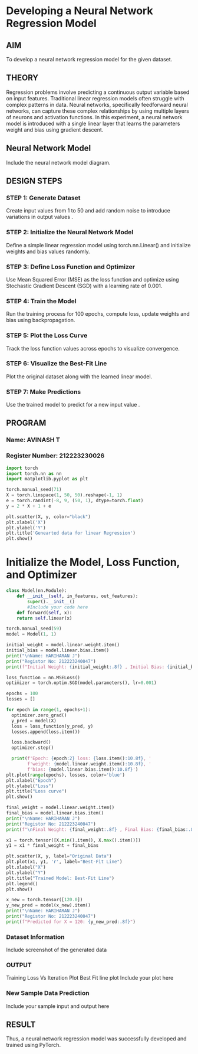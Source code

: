 # Developing a Neural Network Regression Model

## AIM
To develop a neural network regression model for the given dataset.

## THEORY
Regression problems involve predicting a continuous output variable based on input features. Traditional linear regression models often struggle with complex patterns in data. Neural networks, specifically feedforward neural networks, can capture these complex relationships by using multiple layers of neurons and activation functions. In this experiment, a neural network model is introduced with a single linear layer that learns the parameters weight and bias using gradient descent.

## Neural Network Model
Include the neural network model diagram.

## DESIGN STEPS
### STEP 1: Generate Dataset

Create input values  from 1 to 50 and add random noise to introduce variations in output values .

### STEP 2: Initialize the Neural Network Model

Define a simple linear regression model using torch.nn.Linear() and initialize weights and bias values randomly.

### STEP 3: Define Loss Function and Optimizer

Use Mean Squared Error (MSE) as the loss function and optimize using Stochastic Gradient Descent (SGD) with a learning rate of 0.001.

### STEP 4: Train the Model

Run the training process for 100 epochs, compute loss, update weights and bias using backpropagation.

### STEP 5: Plot the Loss Curve

Track the loss function values across epochs to visualize convergence.

### STEP 6: Visualize the Best-Fit Line

Plot the original dataset along with the learned linear model.

### STEP 7: Make Predictions

Use the trained model to predict  for a new input value .

## PROGRAM

### Name: AVINASH T

### Register Number: 212223230026

```python
import torch
import torch.nn as nn
import matplotlib.pyplot as plt

torch.manual_seed(71)
X = torch.linspace(1, 50, 50).reshape(-1, 1)
e = torch.randint(-8, 9, (50, 1), dtype=torch.float)
y = 2 * X + 1 + e

plt.scatter(X, y, color="black")
plt.xlabel('X')
plt.ylabel('Y')
plt.title('Genearted data for linear Regression')
plt.show()
```

# Initialize the Model, Loss Function, and Optimizer

```python
class Model(nn.Module):
    def __init__(self, in_features, out_features):
        super().__init__()
        #Include your code here
    def forward(self, x):
    return self.linear(x)

torch.manual_seed(59)
model = Model(1, 1)

initial_weight = model.linear.weight.item()
initial_bias = model.linear.bias.item()
print("\nName: HARIHARAN J")
print("Registor No: 212223240047")
print(f"Initial Weight: {initial_weight:.8f} , Initial Bias: {initial_bias:.8f}")

loss_function = nn.MSELoss()
optimizer = torch.optim.SGD(model.parameters(), lr=0.001)

epochs = 100
losses = []

for epoch in range(1, epochs+1):
  optimizer.zero_grad()
  y_pred = model(X)
  loss = loss_function(y_pred, y)
  losses.append(loss.item())

  loss.backward()
  optimizer.step()

  print(f'Epoch: {epoch:2} loss: {loss.item():10.8f}, '
        f'weight: {model.linear.weight.item():10.8f}, '
        f'bias: {model.linear.bias.item():10.8f}')
plt.plot(range(epochs), losses, color='blue')
plt.xlabel("Epoch")
plt.ylabel("Loss")
plt.title("Loss curve")
plt.show()

final_weight = model.linear.weight.item()
final_bias = model.linear.bias.item()
print("\nName: HARIHARAN J")
print("Registor No: 212223240047")
print(f"\nFinal Weight: {final_weight:.8f} , Final Bias: {final_bias:.8f}")

x1 = torch.tensor([X.min().item(), X.max().item()])
y1 = x1 * final_weight + final_bias

plt.scatter(X, y, label="Original Data")
plt.plot(x1, y1, 'r', label="Best-Fit Line")
plt.xlabel("X")
plt.ylabel("Y")
plt.title("Trained Model: Best-Fit Line")
plt.legend()
plt.show()

x_new = torch.tensor([120.0])
y_new_pred = model(x_new).item()
print("\nName: HARIHARAN J")
print("Registor No: 212223240047")
print(f"Predicted for X = 120: {y_new_pred:.8f}")

```

### Dataset Information
Include screenshot of the generated data

### OUTPUT
Training Loss Vs Iteration Plot
Best Fit line plot
Include your plot here

### New Sample Data Prediction
Include your sample input and output here

## RESULT
Thus, a neural network regression model was successfully developed and trained using PyTorch.
